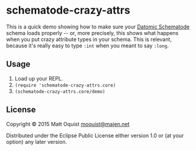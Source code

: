 # schematode-crazy-attrs

This is a quick demo showing how to make sure your [Datomic
Schematode](https://github.com/moquist/datomic-schematode) schema
loads properly -- or, more precisely, this shows what happens when you
put crazy attribute types in your schema. This is relevant, because
it's really easy to type ```:int``` when you meant to say ```:long```.

## Usage

1. Load up your REPL.
1. ```(require 'schematode-crazy-attrs.core)```
1. ```(schematode-crazy-attrs.core/demo)```

## License

Copyright © 2015 Matt Oquist <moquist@majen.net>

Distributed under the Eclipse Public License either version 1.0 or (at
your option) any later version.

